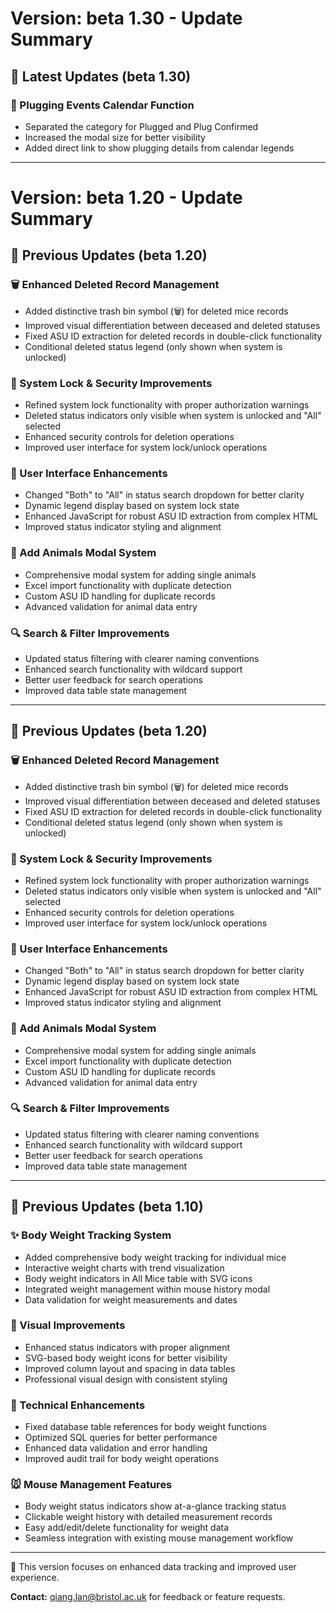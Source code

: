 # Version: beta 1.30 - Update Summary

## 🎉 Latest Updates (beta 1.30)

### 📅 Plugging Events Calendar Function
- Separated the category for Plugged and Plug Confirmed
- Increased the modal size for better visibility
- Added direct link to show plugging details from calendar legends

---

# Version: beta 1.20 - Update Summary

## 🎉 Previous Updates (beta 1.20)

### 🗑️ Enhanced Deleted Record Management
- Added distinctive trash bin symbol (🗑️) for deleted mice records
- Improved visual differentiation between deceased and deleted statuses
- Fixed ASU ID extraction for deleted records in double-click functionality
- Conditional deleted status legend (only shown when system is unlocked)

### 🔧 System Lock & Security Improvements
- Refined system lock functionality with proper authorization warnings
- Deleted status indicators only visible when system is unlocked and "All" selected
- Enhanced security controls for deletion operations
- Improved user interface for system lock/unlock operations

### 🎨 User Interface Enhancements
- Changed "Both" to "All" in status search dropdown for better clarity
- Dynamic legend display based on system lock state
- Enhanced JavaScript for robust ASU ID extraction from complex HTML
- Improved status indicator styling and alignment

### 📝 Add Animals Modal System
- Comprehensive modal system for adding single animals
- Excel import functionality with duplicate detection
- Custom ASU ID handling for duplicate records
- Advanced validation for animal data entry

### 🔍 Search & Filter Improvements
- Updated status filtering with clearer naming conventions
- Enhanced search functionality with wildcard support
- Better user feedback for search operations
- Improved data table state management

---


## 🎉 Previous Updates (beta 1.20)

### 🗑️ Enhanced Deleted Record Management
- Added distinctive trash bin symbol (🗑️) for deleted mice records
- Improved visual differentiation between deceased and deleted statuses
- Fixed ASU ID extraction for deleted records in double-click functionality
- Conditional deleted status legend (only shown when system is unlocked)

### 🔧 System Lock & Security Improvements
- Refined system lock functionality with proper authorization warnings
- Deleted status indicators only visible when system is unlocked and "All" selected
- Enhanced security controls for deletion operations
- Improved user interface for system lock/unlock operations

### 🎨 User Interface Enhancements
- Changed "Both" to "All" in status search dropdown for better clarity
- Dynamic legend display based on system lock state
- Enhanced JavaScript for robust ASU ID extraction from complex HTML
- Improved status indicator styling and alignment

### 📝 Add Animals Modal System
- Comprehensive modal system for adding single animals
- Excel import functionality with duplicate detection
- Custom ASU ID handling for duplicate records
- Advanced validation for animal data entry

### 🔍 Search & Filter Improvements
- Updated status filtering with clearer naming conventions
- Enhanced search functionality with wildcard support
- Better user feedback for search operations
- Improved data table state management

---

## 🎉 Previous Updates (beta 1.10)

### ✨ Body Weight Tracking System
- Added comprehensive body weight tracking for individual mice
- Interactive weight charts with trend visualization
- Body weight indicators in All Mice table with SVG icons
- Integrated weight management within mouse history modal
- Data validation for weight measurements and dates

### 🎨 Visual Improvements
- Enhanced status indicators with proper alignment
- SVG-based body weight icons for better visibility
- Improved column layout and spacing in data tables
- Professional visual design with consistent styling

### 🔧 Technical Enhancements
- Fixed database table references for body weight functions
- Optimized SQL queries for better performance
- Enhanced data validation and error handling
- Improved audit trail for body weight operations

### 🐭 Mouse Management Features
- Body weight status indicators show at-a-glance tracking status
- Clickable weight history with detailed measurement records
- Easy add/edit/delete functionality for weight data
- Seamless integration with existing mouse management workflow

---

🚀 This version focuses on enhanced data tracking and improved user experience.

**Contact:** qiang.lan@bristol.ac.uk for feedback or feature requests.